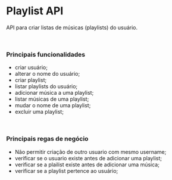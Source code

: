 # Playlist API #

API para criar listas de músicas (playlists) do usuário.

&nbsp;

### Principais funcionalidades ###
* criar usuário;
* alterar o nome do usuário;
* criar playlist;
* listar playlists do usuário;
* adicionar música a uma playlist;
* listar músicas de uma playlist;
* mudar o nome de uma playlist;
* excluir uma playlist;

&nbsp;

### Principais regas de negócio ###
* Não permitir criação de outro usuario com mesmo username;
* verificar se o usuario existe antes de adicionar uma playlist;
* verificar se a plailist existe antes de adicionar uma música;
* verificar se a playlist pertence ao usuário;